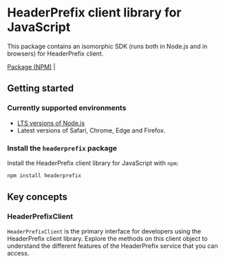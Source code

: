 # HeaderPrefix client library for JavaScript

This package contains an isomorphic SDK (runs both in Node.js and in browsers) for HeaderPrefix client.



[Package (NPM)](https://www.npmjs.com/package/headerprefix) |

## Getting started

### Currently supported environments

- [LTS versions of Node.js](https://nodejs.org/about/releases/)
- Latest versions of Safari, Chrome, Edge and Firefox.


### Install the `headerprefix` package

Install the HeaderPrefix client library for JavaScript with `npm`:

```bash
npm install headerprefix
```


## Key concepts

### HeaderPrefixClient

`HeaderPrefixClient` is the primary interface for developers using the HeaderPrefix client library. Explore the methods on this client object to understand the different features of the HeaderPrefix service that you can access.

